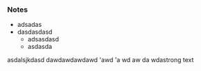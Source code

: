 ### Notes

- adsadas
- dasdasdasd
	- adsasdasd
	- asdasda

asdalsjkdasd
dawdawdawdawd
'awd
'a
wd
aw
da
wdastrong text
<!--stackedit_data:
eyJoaXN0b3J5IjpbNDEyMTI3NzEwLC0xMTI3Mjg4NjcyLC0xNj
UwMjkyNzk3XX0=
-->